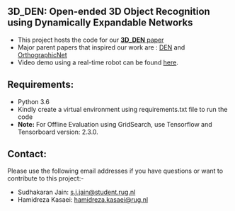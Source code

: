 ## 3D_DEN: Open-ended 3D Object Recognition using Dynamically Expandable Networks  
- This project hosts the code for our [**3D_DEN** paper](https://arxiv.org/pdf/2009.07213.pdf)
- Major parent papers that inspired our work are : [DEN](https://openreview.net/pdf?id=Sk7KsfW0-) and [OrthographicNet](https://arxiv.org/pdf/1902.03057.pdf)
- Video demo using a real-time robot can be found [here](https://youtu.be/tf4trRMyQ0Y).

## Requirements:
- Python 3.6
- Kindly create a virtual environment using requirements.txt file to run the code  
- **Note:** For Offline Evaluation using GridSearch, use Tensorflow and Tensorboard version: 2.3.0.

## Contact: 
Please use the following email addresses if you have questions or want to contribute to this project:-
- Sudhakaran Jain: s.j.jain@student.rug.nl 
- Hamidreza Kasaei: hamidreza.kasaei@rug.nl
